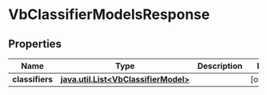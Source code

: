 
# VbClassifierModelsResponse

## Properties
Name | Type | Description | Notes
------------ | ------------- | ------------- | -------------
**classifiers** | [**java.util.List&lt;VbClassifierModel&gt;**](VbClassifierModel.md) |  |  [optional]



